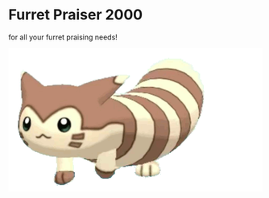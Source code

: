 Furret Praiser 2000
====
for all your furret praising needs!

![furret walcc](https://raw.githubusercontent.com/Pugduddly/furretpraiser2000/master/src/main/resources/walcc.gif "furret walcc")
